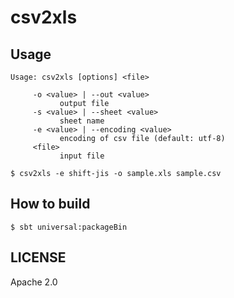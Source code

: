 # csv2xls

## Usage

```
Usage: csv2xls [options] <file>

     -o <value> | --out <value>
           output file
     -s <value> | --sheet <value>
           sheet name
     -e <value> | --encoding <value>
           encoding of csv file (default: utf-8)
     <file>
           input file
```

```
$ csv2xls -e shift-jis -o sample.xls sample.csv
```

## How to build

```
$ sbt universal:packageBin
```

## LICENSE

Apache 2.0